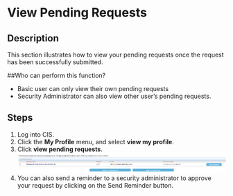 # View Pending Requests
## Description
This section illustrates how to view your pending requests once the request has been successfully submitted.

##Who can perform this function?
* Basic user can only view their own pending requests
* Security Administrator can also view other user’s pending requests.

## Steps
1.	Log into CIS.
2.	Click the **My Profile** menu, and select **view my profile**.
3.	Click **view pending requests**.
![](vpr-3.png)
4.	You can also send a reminder to a security administrator to approve your request by clicking on the Send Reminder button.